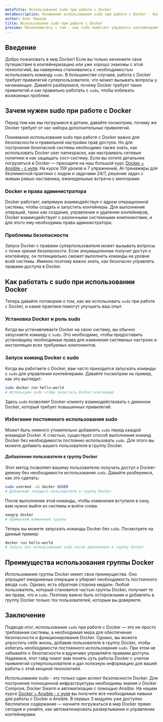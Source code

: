 ```yaml
---
metaTitle: Использование sudo при работе с Docker
metaDescription: Понимание использования sudo при работе с Docker - Изучите причины использования привилегий суперпользователя - как они влияют на управление контейнерами и безопасность
author: Олег Марков
title: Использование sudo при работе с Docker
preview: Познакомьтесь с тем - как sudo помогает управлять контейнерами в Docker - зачем нужны привилегии суперпользователя и какие преимущества они предлагают
---
```


## Введение

Добро пожаловать в мир Docker! Если вы только начинаете свое путешествие в контейнеризацию или уже хорошо знакомы с этой технологией, вы наверняка сталкивались с необходимостью использовать команду `sudo`. В большинстве случаев, работа с Docker требует привилегий суперпользователя, что может вызывать вопросы у начинающих. Давайте разберемся, почему Docker требует таких привилегий и как правильно работать с `sudo`, чтобы избежать возможных проблем.

## Зачем нужен sudo при работе с Docker

Перед тем как мы погрузимся в детали, давайте посмотрим, почему же Docker требует от нас набора дополнительных привилегий.

Понимание использования sudo при работе с Docker важно для безопасности и правильной настройки прав доступа. Но для построения безопасной системы необходимо также знать, как использовать Docker user namespaces, как настраивать сетевые политики и как защищать хост-систему. Если вы хотите детальнее погрузиться в Docker — приходите на наш большой курс [Docker + Ansible - с нуля](https://purpleschool.ru/course/docker?utm_source=knowledgebase&utm_medium=text&utm_campaign=Ispolzovanie_sudo_pri_rabote_s_Docker). На курсе 159 уроков и 7 упражнений, AI-тренажеры для безлимитной практики с кодом и задачами 24/7, решение задач с живым ревью наставника, еженедельные встречи с менторами.

### Docker и права администратора

Docker работает, напрямую взаимодействуя с ядром операционной системы, чтобы создать и запустить контейнеры. Для выполнения операций, таких как создание, управление и удаление контейнеров, Docker взаимодействует с различными системными компонентами, и для этого ему необходимы права администратора.

### Проблемы безопасности

Запуск Docker с правами суперпользователя может вызывать вопросы с точки зрения безопасности. Если злоумышленник получит доступ к контейнеру, он потенциально сможет выполнить команды на уровне всей системы. Именно поэтому важно знать, как безопасно управлять правами доступа в Docker.

## Как работать с sudo при использовании Docker

Теперь давайте поговорим о том, как же использовать `sudo` при работе с Docker, и какие практики помогут улучшить ваш опыт.

### Установка Docker и роль sudo

Когда вы устанавливаете Docker на свою систему, вы обычно запускаете команду с `sudo`. Это необходимо, чтобы предоставить установщику необходимые права для изменения системных настроек и инсталляции всех требуемых компонентов.

### Запуск команд Docker с sudo

Когда вы работаете с Docker, вам часто приходится запускать команды с `sudo` для управления контейнерами. Давайте посмотрим на пример, как это выглядит:

```bash
sudo docker run hello-world
# Используем sudo чтобы запустить Docker-контейнер
```
Здесь `sudo` позволяет Docker-клиенту взаимодействовать с демоном Docker, который требует повышенных привилегий.

### Избегание постоянного использования sudo

Может быть немного утомительно добавлять `sudo` перед каждой командой Docker. К счастью, существует способ выполнения команд Docker без необходимости постоянно использовать `sudo`. Для этого вы можете добавить вашего пользователя в группу Docker.

#### Добавление пользователя в группу Docker

Этот метод позволяет вашему пользователю получать доступ к Docker-демону без необходимости использования `sudo`. Давайте разберемся, как это сделать:

```bash
sudo usermod -aG docker $USER
# Добавляем текущего пользователя в группу Docker
```

После выполнения этой команды, чтобы изменения вступили в силу, вам нужно выйти из системы и войти снова.

```bash
newgrp docker
# Применяем изменения группы
```

Теперь вы можете запускать команды Docker без `sudo`. Посмотрите на данный пример:

```bash
docker run hello-world
# Запуск без использования sudo после добавления в группу Docker
```

## Преимущества использования группы Docker

Использование группы Docker имеет свои преимущества. Оно упрощает ежедневные операции и убирает необходимость постоянного ввода `sudo`. Однако, есть обратная сторона медали. Любой пользователь, который становится частью группы Docker, получает те же права, что и `sudo`. Поэтому важно быть осторожными и добавлять в группу Docker только тех пользователей, которым вы доверяете.

## Заключение

Подводя итог, использование `sudo` при работе с Docker — это не просто требования системы, а необходимая мера для обеспечения безопасности и функционирования Docker. Однако, вы можете упростить себе жизнь, добавив пользователя в группу Docker, чтобы избегать необходимости постоянного использования `sudo`. При этом не забывайте о безопасности и вдумчиво управляйте правами доступа. Надеемся, этот гайд помог вам понять суть работы Docker с учетом привилегий суперпользователя и дал полезную информацию для вашей работы с этой мощной технологией.

Использование sudo - это только один аспект безопасности Docker. Для построения полноценной инфраструктуры необходимы знания о Docker Compose, Docker Swarm и автоматизации с помощью Ansible. На нашем курсе [Docker + Ansible - с нуля](https://purpleschool.ru/course/docker?utm_source=knowledgebase&utm_medium=text&utm_campaign=Ispolzovanie_sudo_pri_rabote_s_Docker) вы получите все необходимые навыки для работы с Docker и Ansible. В первых 3 модулях уже доступно бесплатное содержание — начните погружаться в мир Docker прямо сегодня и узнайте, как автоматизировать развертывание и управление контейнерами.
